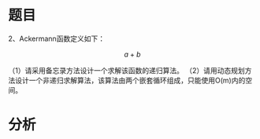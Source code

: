 <script type="text/javascript"
   src="http://cdn.mathjax.org/mathjax/latest/MathJax.js?config=TeX-AMS-MML_HTMLorMML">
</script>

题目
========
2、Ackermann函数定义如下：

$$ a+b $$

（1）请采用备忘录方法设计一个求解该函数的递归算法。
（2）请用动态规划方法设计一个非递归求解算法，该算法由两个嵌套循环组成，只能使用O(m)内的空间。

分析
==========
